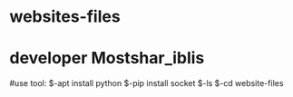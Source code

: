 # websites-files
# developer Mostshar_iblis

#use tool:
$-apt install python
$-pip install socket
$-ls
$-cd website-files
